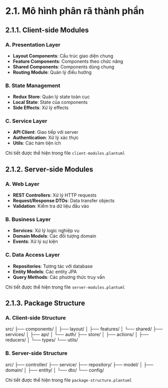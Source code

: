 # 2.1. Mô hình phân rã thành phần

## 2.1.1. Client-side Modules

### A. Presentation Layer
- **Layout Components**: Cấu trúc giao diện chung
- **Feature Components**: Components theo chức năng
- **Shared Components**: Components dùng chung
- **Routing Module**: Quản lý điều hướng

### B. State Management
- **Redux Store**: Quản lý state toàn cục
- **Local State**: State của components
- **Side Effects**: Xử lý effects

### C. Service Layer
- **API Client**: Giao tiếp với server
- **Authentication**: Xử lý xác thực
- **Utils**: Các hàm tiện ích

Chi tiết được thể hiện trong file `client-modules.plantuml`

## 2.1.2. Server-side Modules

### A. Web Layer
- **REST Controllers**: Xử lý HTTP requests
- **Request/Response DTOs**: Data transfer objects
- **Validation**: Kiểm tra dữ liệu đầu vào

### B. Business Layer
- **Services**: Xử lý logic nghiệp vụ
- **Domain Models**: Các đối tượng domain
- **Events**: Xử lý sự kiện

### C. Data Access Layer
- **Repositories**: Tương tác với database
- **Entity Models**: Các entity JPA
- **Query Methods**: Các phương thức truy vấn

Chi tiết được thể hiện trong file `server-modules.plantuml`

## 2.1.3. Package Structure

### A. Client-side Structure
src/
├── components/
│ ├── layout/
│ ├── features/
│ └── shared/
├── services/
│ ├── api/
│ └── auth/
├── store/
│ ├── actions/
│ ├── reducers/
│ └── types/
└── utils/

### B. Server-side Structure
src/
├── controller/
├── service/
├── repository/
├── model/
│ ├── domain/
│ ├── entity/
│ └── dto/
└── config/

Chi tiết được thể hiện trong file `package-structure.plantuml`